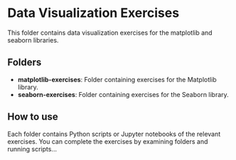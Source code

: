 # Data Visualization Exercises

This folder contains data visualization exercises for the matplotlib and seaborn libraries.

## Folders

- **matplotlib-exercises**: Folder containing exercises for the Matplotlib library.
- **seaborn-exercises**: Folder containing exercises for the Seaborn library.

## How to use

Each folder contains Python scripts or Jupyter notebooks of the relevant exercises. You can complete the exercises by examining folders and running scripts...